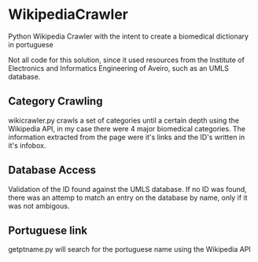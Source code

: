 # WikipediaCrawler
Python Wikipedia Crawler with the intent to create a biomedical dictionary in portuguese

Not all code for this solution, since it used resources from the Institute of Electronics and Informatics Engineering of Aveiro, such as an UMLS database.

## Category Crawling

wikicrawler.py crawls a set of categories until a certain depth using the Wikipedia API, in my case there were 4 major biomedical categories.
The information extracted from the page were it's links and the ID's written in it's infobox.

## Database Access

Validation of the ID found against the UMLS database. If no ID was found, there was an attemp to match an entry on the database by name, only if it was not ambigous.

## Portuguese link

getptname.py will search for the portuguese name using the Wikipedia API
